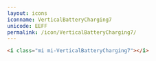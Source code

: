 ```yaml
---
layout: icons
iconname: VerticalBatteryCharging7
unicode: EEFF
permalink: /icon/VerticalBatteryCharging7/
---
```


``` html
<i class="mi mi-VerticalBatteryCharging7"></i>
```
